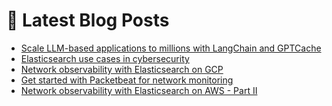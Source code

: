 # 📩 Latest Blog Posts
<!-- BLOG-POST-LIST:START -->
- [Scale LLM-based applications to millions with LangChain and GPTCache](https://dzlab.github.io/2023/07/06/llm-caching/)
- [Elasticsearch use cases in cybersecurity](https://dzlab.github.io/2023/04/25/elastic-cybersecurity/)
- [Network observability with Elasticsearch on GCP](https://dzlab.github.io/2023/04/17/elastic-network-observability-gcp/)
- [Get started with Packetbeat for network monitoring](https://dzlab.github.io/2023/04/02/packetbeat-intro/)
- [Network observability with Elasticsearch on AWS - Part II](https://dzlab.github.io/2023/03/10/elastic-network-observability-ii/)
<!-- BLOG-POST-LIST:END -->
